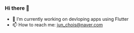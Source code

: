### Hi there 👋
- 🔭 I’m currently working on devloping apps using Flutter
- 📫 How to reach me: jun_chois@naver.com
